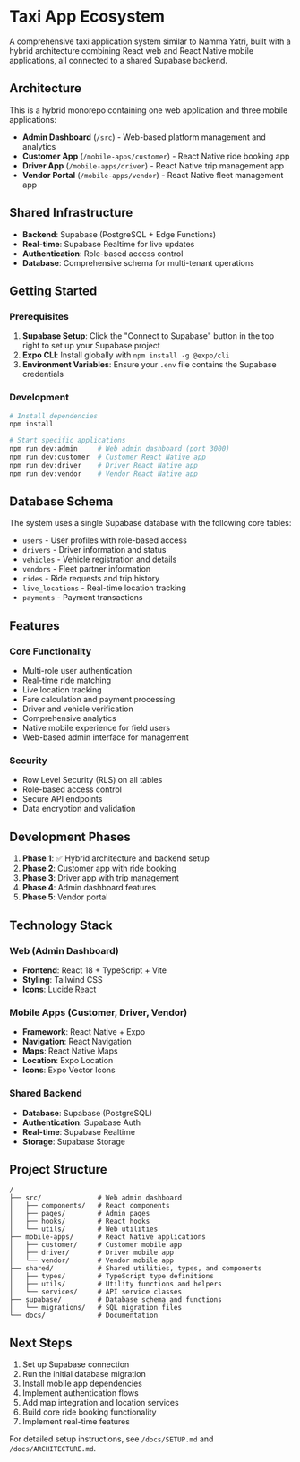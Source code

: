 # Taxi App Ecosystem

A comprehensive taxi application system similar to Namma Yatri, built with a hybrid architecture combining React web and React Native mobile applications, all connected to a shared Supabase backend.

## Architecture

This is a hybrid monorepo containing one web application and three mobile applications:

- **Admin Dashboard** (`/src`) - Web-based platform management and analytics
- **Customer App** (`/mobile-apps/customer`) - React Native ride booking app
- **Driver App** (`/mobile-apps/driver`) - React Native trip management app
- **Vendor Portal** (`/mobile-apps/vendor`) - React Native fleet management app

## Shared Infrastructure

- **Backend**: Supabase (PostgreSQL + Edge Functions)
- **Real-time**: Supabase Realtime for live updates
- **Authentication**: Role-based access control
- **Database**: Comprehensive schema for multi-tenant operations

## Getting Started

### Prerequisites

1. **Supabase Setup**: Click the "Connect to Supabase" button in the top right to set up your Supabase project
2. **Expo CLI**: Install globally with `npm install -g @expo/cli`
3. **Environment Variables**: Ensure your `.env` file contains the Supabase credentials

### Development

```bash
# Install dependencies
npm install

# Start specific applications
npm run dev:admin     # Web admin dashboard (port 3000)
npm run dev:customer  # Customer React Native app
npm run dev:driver    # Driver React Native app
npm run dev:vendor    # Vendor React Native app
```

## Database Schema

The system uses a single Supabase database with the following core tables:

- `users` - User profiles with role-based access
- `drivers` - Driver information and status
- `vehicles` - Vehicle registration and details
- `vendors` - Fleet partner information
- `rides` - Ride requests and trip history
- `live_locations` - Real-time location tracking
- `payments` - Payment transactions

## Features

### Core Functionality
- Multi-role user authentication
- Real-time ride matching
- Live location tracking
- Fare calculation and payment processing
- Driver and vehicle verification
- Comprehensive analytics
- Native mobile experience for field users
- Web-based admin interface for management

### Security
- Row Level Security (RLS) on all tables
- Role-based access control
- Secure API endpoints
- Data encryption and validation

## Development Phases

1. **Phase 1**: ✅ Hybrid architecture and backend setup
2. **Phase 2**: Customer app with ride booking
3. **Phase 3**: Driver app with trip management
4. **Phase 4**: Admin dashboard features
5. **Phase 5**: Vendor portal

## Technology Stack

### Web (Admin Dashboard)
- **Frontend**: React 18 + TypeScript + Vite
- **Styling**: Tailwind CSS
- **Icons**: Lucide React

### Mobile Apps (Customer, Driver, Vendor)
- **Framework**: React Native + Expo
- **Navigation**: React Navigation
- **Maps**: React Native Maps
- **Location**: Expo Location
- **Icons**: Expo Vector Icons

### Shared Backend
- **Database**: Supabase (PostgreSQL)
- **Authentication**: Supabase Auth
- **Real-time**: Supabase Realtime
- **Storage**: Supabase Storage

## Project Structure

```
/
├── src/              # Web admin dashboard
│   ├── components/   # React components
│   ├── pages/        # Admin pages
│   ├── hooks/        # React hooks
│   └── utils/        # Web utilities
├── mobile-apps/      # React Native applications
│   ├── customer/     # Customer mobile app
│   ├── driver/       # Driver mobile app
│   └── vendor/       # Vendor mobile app
├── shared/           # Shared utilities, types, and components
│   ├── types/        # TypeScript type definitions
│   ├── utils/        # Utility functions and helpers
│   └── services/     # API service classes
├── supabase/         # Database schema and functions
│   └── migrations/   # SQL migration files
└── docs/             # Documentation
```

## Next Steps

1. Set up Supabase connection
2. Run the initial database migration
3. Install mobile app dependencies
4. Implement authentication flows
5. Add map integration and location services
6. Build core ride booking functionality
7. Implement real-time features

For detailed setup instructions, see `/docs/SETUP.md` and `/docs/ARCHITECTURE.md`.